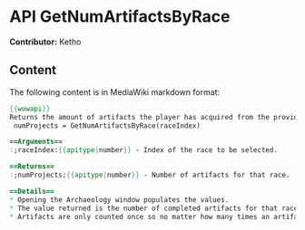 # API GetNumArtifactsByRace

**Contributor:** Ketho

## Content

The following content is in MediaWiki markdown format:

```mediawiki
{{wowapi}}
Returns the amount of artifacts the player has acquired from the provided race.
 numProjects = GetNumArtifactsByRace(raceIndex)

==Arguments==
:;raceIndex:{{apitype|number}} - Index of the race to be selected.

==Returns==
:;numProjects:{{apitype|number}} - Number of artifacts for that race.

==Details==
* Opening the Archaeology window populates the values.
* The value returned is the number of completed artifacts for that race plus one for the in progress artifact. If the player hasn't collected the race's fragments yet, the value will be 0.
* Artifacts are only counted once so no matter how many times an artifact has been repeated it counts as one.
```